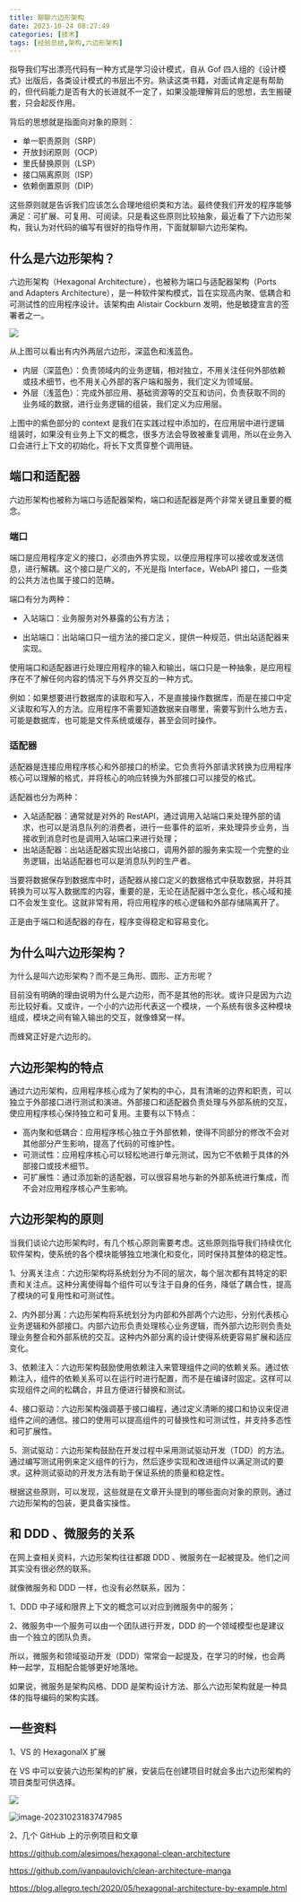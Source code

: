 ```yaml
---
title: 聊聊六边形架构
date: 2023-10-24 08:27:49
categories: [技术]
tags: [经验总结,架构,六边形架构]
---
```


指导我们写出漂亮代码有一种方式是学习设计模式，自从 Gof 四人组的《设计模式》出版后，各类设计模式的书层出不穷。熟读这类书籍，对面试肯定是有帮助的，但代码能力是否有大的长进就不一定了，如果没能理解背后的思想，去生搬硬套，只会起反作用。
<!--more-->
背后的思想就是指面向对象的原则：

* 单一职责原则（SRP）
* 开放封闭原则（OCP）
* 里氏替换原则（LSP）
* 接口隔离原则（ISP）
* 依赖倒置原则（DIP）

这些原则就是告诉我们应该怎么合理地组织类和方法。最终使我们开发的程序能够满足：可扩展、可复用、可阅读。只是看这些原则比较抽象，最近看了下六边形架构，我认为对代码的编写有很好的指导作用，下面就聊聊六边形架构。

## 什么是六边形架构？

六边形架构（Hexagonal Architecture），也被称为端口与适配器架构（Ports and Adapters Architecture），是一种软件架构模式，旨在实现高内聚、低耦合和可测试性的应用程序设计。该架构由 Alistair Cockburn 发明，他是敏捷宣言的签署者之一。

![](https://cdn.jsdelivr.net/gh/oec2003/hblog-images/img/202310231840474.webp)

从上图可以看出有内外两层六边形，深蓝色和浅蓝色。

* 内层（深蓝色）：负责领域内的业务逻辑，相对独立，不用关注任何外部依赖或技术细节，也不用关心外部的客户端和服务，我们定义为领域层。
* 外层（浅蓝色）：完成外部应用、基础资源等的交互和访问，负责获取不同的业务域的数据，进行业务逻辑的组装，我们定义为应用层。

上图中的紫色部分的 context 是我们在实践过程中添加的，在应用层中进行逻辑组装时，如果没有业务上下文的概念，很多方法会导致被重复调用，所以在业务入口会进行上下文的初始化，将长下文贯穿整个调用链。

## 端口和适配器

六边形架构也被称为端口与适配器架构，端口和适配器是两个非常关键且重要的概念。

### 端口

端口是应用程序定义的接口，必须由外界实现，以便应用程序可以接收或发送信息，进行解耦。这个接口是广义的，不光是指 Interface，WebAPI 接口，一些类的公共方法也属于接口的范畴。

端口有分为两种：

* 入站端口：业务服务对外暴露的公有方法；

* 出站端口：出站端口只一组方法的接口定义，提供一种规范，供出站适配器来实现。

使用端口和适配器进行处理应用程序的输入和输出，端口只是一种抽象，是应用程序在不了解任何内容的情况下与外界交互的一种方式。

例如：如果想要进行数据库的读取和写入，不是直接操作数据库，而是在接口中定义读取和写入的方法。应用程序不需要知道数据来自哪里，需要写到什么地方去，可能是数据库，也可能是文件系统或缓存，甚至会同时操作。

### 适配器

适配器是连接应用程序核心和外部接口的桥梁。它负责将外部请求转换为应用程序核心可以理解的格式，并将核心的响应转换为外部接口可以接受的格式。

适配器也分为两种：

* 入站适配器：通常就是对外的 RestAPI，通过调用入站端口来处理外部的请求，也可以是消息队列的消费者，进行一些事件的监听，来处理异步业务，当接收到消息时也是调用入站端口来进行处理；
* 出站适配器：出站适配器实现出站接口，调用外部的服务来实现一个完整的业务逻辑，出站适配器也可以是消息队列的生产者。

当要将数据保存到数据库中时，适配器从接口定义的数据格式中获取数据，并将其转换为可以写入数据库的内容，重要的是，无论在适配器中怎么变化，核心域和接口不会发生变化。这就非常有用，将应用程序的核心逻辑和外部存储隔离开了。

正是由于端口和适配器的存在，程序变得稳定和容易变化。

## 为什么叫六边形架构？

为什么是叫六边形架构？而不是三角形、圆形、正方形呢？

目前没有明确的理由说明为什么是六边形，而不是其他的形状。或许只是因为六边形比较好看。又或许，一个小的六边形代表这一个模块，一个系统有很多这种模块组成，模块之间有输入输出的交互，就像蜂窝一样。

而蜂窝正好是六边形的。

## 六边形架构的特点

通过六边形架构，应用程序核心成为了架构的中心，具有清晰的边界和职责，可以独立于外部接口进行测试和演进。外部接口和适配器负责处理与外部系统的交互，使应用程序核心保持独立和可复用。主要有以下特点：

- 高内聚和低耦合：应用程序核心独立于外部依赖，使得不同部分的修改不会对其他部分产生影响，提高了代码的可维护性。
- 可测试性：应用程序核心可以轻松地进行单元测试，因为它不依赖于具体的外部接口或技术细节。
- 可扩展性：通过添加新的适配器，可以很容易地与新的外部系统进行集成，而不会对应用程序核心产生影响。

## 六边形架构的原则

当我们谈论六边形架构时，有几个核心原则需要考虑。这些原则指导我们持续优化软件架构，使系统的各个模块能够独立地演化和变化，同时保持其整体的稳定性。

1、分离关注点：六边形架构将系统划分为不同的层次，每个层次都有其特定的职责和关注点。这种分离使得每个组件可以专注于自身的任务，降低了耦合性，提高了模块的可复用性和可测试性。

2、内外部分离：六边形架构将系统划分为内部和外部两个六边形，分别代表核心业务逻辑和外部接口。内部六边形负责处理核心业务逻辑，而外部六边形则负责处理业务整合和外部系统的交互。这种内外部分离的设计使得系统更容易扩展和适应变化。

3、依赖注入：六边形架构鼓励使用依赖注入来管理组件之间的依赖关系。通过依赖注入，组件的依赖关系可以在运行时进行配置，而不是在编译时固定。这样可以实现组件之间的松耦合，并且方便进行替换和测试。

4、接口驱动：六边形架构强调基于接口编程，通过定义清晰的接口和协议来促进组件之间的通信。接口的使用可以提高组件的可替换性和可测试性，并支持多态性和可扩展性。

5、测试驱动：六边形架构鼓励在开发过程中采用测试驱动开发（TDD）的方法。通过编写测试用例来定义组件的行为，然后逐步实现和改进组件以满足测试的要求。这种测试驱动的开发方法有助于保证系统的质量和稳定性。

根据这些原则，可以发现，这些就是在文章开头提到的哪些面向对象的原则。通过六边形架构的包装，更具备实操性。

## 和 DDD 、微服务的关系

在网上查相关资料，六边形架构往往都跟 DDD 、微服务在一起被提及。他们之间其实没有很必然的联系。

就像微服务和 DDD 一样，也没有必然联系，因为：

1、DDD 中子域和限界上下文的概念可以对应到微服务中的服务；

2、微服务中一个服务可以由一个团队进行开发，DDD 的一个领域模型也是建议由一个独立的团队负责。

所以，微服务和领域驱动开发（DDD）常常会一起提及，在学习的时候，也会两种一起学，互相配合能够更好地落地。

如果说，微服务是架构风格、DDD 是架构设计方法、那么六边形架构就是一种具体的指导编码的架构实践。

## 一些资料

1、VS 的 HexagonalX 扩展

在 VS 中可以安装六边形架构的扩展，安装后在创建项目时就会多出六边形架构的项目类型可供选择。

![](https://cdn.jsdelivr.net/gh/oec2003/hblog-images/img/202310231840495.webp)

![image-20231023183747985](https://cdn.jsdelivr.net/gh/oec2003/hblog-images/img/202310231840282.webp)

2、几个 GitHub 上的示例项目和文章

https://github.com/alesimoes/hexagonal-clean-architecture

https://github.com/ivanpaulovich/clean-architecture-manga

https://blog.allegro.tech/2020/05/hexagonal-architecture-by-example.html



